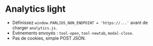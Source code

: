 # Analytics light

- Définissez `window.PARLIOS_N8N_ENDPOINT = 'https://...'` avant de charger `analytics.js`.
- Événements envoyés : `tool-open`, `tool-newtab`, `modal-close`.
- Pas de cookies, simple POST JSON.